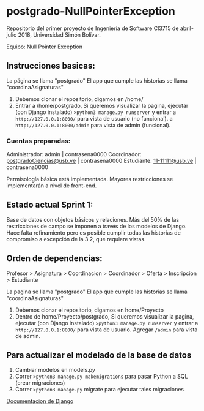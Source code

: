 # postgrado-NullPointerException
Repositorio del primer proyecto de Ingeniería de Software CI3715 de abril-julio 2018, Universidad Simón Bolívar.

Equipo: Null Pointer Exception

## Instrucciones basicas:

La página se llama "postgrado"
El app que cumple las historias se llama "coordinaAsignaturas"

1. Debemos clonar el repositorio, digamos en /home/
2. Entrar a /home/postgrado, 
	Si queremos visualizar la pagina, ejecutar (con Django instalado) `>python3 manage.py runserver`
		y entrar a `http://127.0.0.1:8000/` para vista de usuario (no funcional). 
		a `http://127.0.0.1:8000/admin` para vista de admin (funcional).

### Cuentas preparadas:

Administrador: admin | contrasena0000
Coordinador: postgradoCiencias@usb.ve | contrasena0000
Estudiante: 11-11111@usb.ve | contrasena0000

Permisología básica está implementada.
Mayores restricciones se implementarán a nivel de front-end.

## Estado actual Sprint 1:

Base de datos con objetos básicos y relaciones.
Más del 50% de las restricciones de campo se imponen a través de los modelos de Django.
Hace falta refinamiento pero es posible cumplir todas las historias de compromiso
a excepción de la 3.2, que requiere vistas.

## Orden de dependencias:

Profesor > Asignatura > Coordinacion > Coordinador > Oferta > Inscripcion > Estudiante

La pagina se llama "postgrado"
El app que cumple las historias se llama "coordinaAsignaturas"

1. Debemos clonar el repositorio, digamos en home/Proyecto
2. Dentro de home/Proyecto/postgrado, 
	Si queremos visualizar la pagina, ejecutar (con Django instalado) `>python3 manage.py runserver`
		y entrar a `http://127.0.0.1:8000/` para vista de usuario. Agregar `/admin` para vista de admin.

## Para actualizar el modelado de la base de datos
1. Cambiar modelos en models.py
2. Correr `>python3 manage.py makemigrations` para pasar Python a SQL (crear migraciones)
3. Correr `>python3 manage.py` migrate para ejecutar tales migraciones

[Documentacion de Django](https://docs.djangoproject.com/en/2.0/intro/tutorial01/)